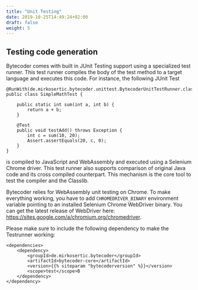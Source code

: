```yaml
---
title: "Unit Testing"
date: 2019-10-25T14:49:24+02:00
draft: false
weight: 5
---
```


## Testing code generation

Bytecoder comes with built in JUnit Testing support using a specialized test runner. This test runner compiles the body of the test method to a target language
and executes this code. For instance, the following JUnit Test

```
@RunWith(de.mirkosertic.bytecoder.unittest.BytecoderUnitTestRunner.class)
public class SimpleMathTest {

    public static int sum(int a, int b) {
        return a + b;
    }

    @Test
    public void testAdd() throws Exception {
        int c = sum(10, 20);
        Assert.assertEquals(20, c, 0);
    }
}
```

is compiled to JavaScript and WebAssembly and executed using a Selenium Chrome driver. This test runner also supports comparison of original Java code and its cross compiled counterpart. This mechanism is the core tool to test the compiler and the Classlib.

Bytecoder relies for WebAssembly unit testing on Chrome. To make everything working, you have to add `CHROMEDRIVER_BINARY` 
environment variable pointing to an installed Selenium Chrome WebDriver binary. You can get the latest release
of WebDriver here: https://sites.google.com/a/chromium.org/chromedriver.  

Please make sure to include the following dependency to make the Testrunner working:

```
<dependencies>
    <dependency>
        <groupId>de.mirkosertic.bytecoder</groupId>
        <artifactId>bytecoder-core</artifactId>
        <version>{{% siteparam "bytecoderversion" %}}</version>
        <scope>test</scope>B
    </dependency>
</dependency>
```
